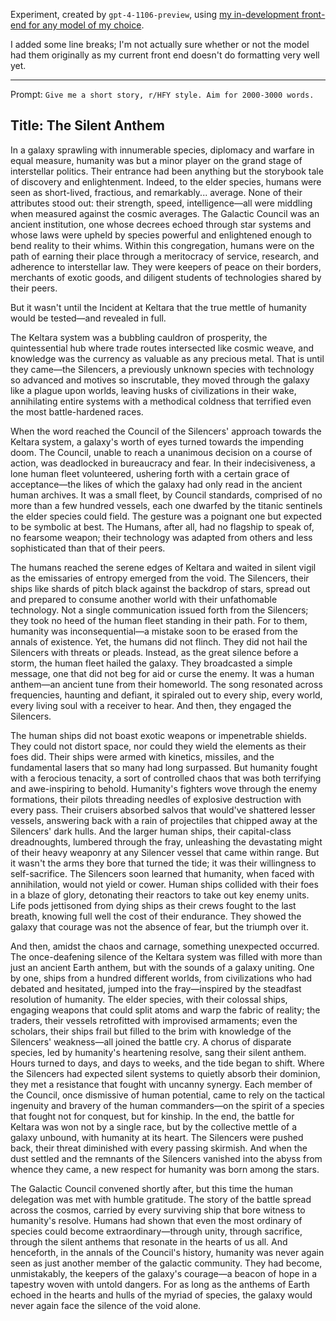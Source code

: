 Experiment, created by `gpt-4-1106-preview‎`, using [my in-development front-end for any model of my choice](https://github.com/BenWheatley/YetAnotherChatUI).

I added some line breaks; I'm not actually sure whether or not the model had them originally as my current front end doesn't do formatting very well yet.

---

Prompt: `Give me a short story, r/HFY style. Aim for 2000-3000 words.`

Title: The Silent Anthem
---

In a galaxy sprawling with innumerable species, diplomacy and warfare in equal measure, humanity was but a minor player on the grand stage of interstellar politics. Their entrance had been anything but the storybook tale of discovery and enlightenment. Indeed, to the elder species, humans were seen as short-lived, fractious, and remarkably... average. None of their attributes stood out: their strength, speed, intelligence—all were middling when measured against the cosmic averages. The Galactic Council was an ancient institution, one whose decrees echoed through star systems and whose laws were upheld by species powerful and enlightened enough to bend reality to their whims. Within this congregation, humans were on the path of earning their place through a meritocracy of service, research, and adherence to interstellar law. They were keepers of peace on their borders, merchants of exotic goods, and diligent students of technologies shared by their peers.

But it wasn't until the Incident at Keltara that the true mettle of humanity would be tested—and revealed in full.

The Keltara system was a bubbling cauldron of prosperity, the quintessential hub where trade routes intersected like cosmic weave, and knowledge was the currency as valuable as any precious metal. That is until they came—the Silencers, a previously unknown species with technology so advanced and motives so inscrutable, they moved through the galaxy like a plague upon worlds, leaving husks of civilizations in their wake, annihilating entire systems with a methodical coldness that terrified even the most battle-hardened races.

When the word reached the Council of the Silencers' approach towards the Keltara system, a galaxy's worth of eyes turned towards the impending doom. The Council, unable to reach a unanimous decision on a course of action, was deadlocked in bureaucracy and fear. In their indecisiveness, a lone human fleet volunteered, ushering forth with a certain grace of acceptance—the likes of which the galaxy had only read in the ancient human archives. It was a small fleet, by Council standards, comprised of no more than a few hundred vessels, each one dwarfed by the titanic sentinels the elder species could field. The gesture was a poignant one but expected to be symbolic at best. The Humans, after all, had no flagship to speak of, no fearsome weapon; their technology was adapted from others and less sophisticated than that of their peers.

The humans reached the serene edges of Keltara and waited in silent vigil as the emissaries of entropy emerged from the void. The Silencers, their ships like shards of pitch black against the backdrop of stars, spread out and prepared to consume another world with their unfathomable technology. Not a single communication issued forth from the Silencers; they took no heed of the human fleet standing in their path. For to them, humanity was inconsequential—a mistake soon to be erased from the annals of existence. Yet, the humans did not flinch. They did not hail the Silencers with threats or pleads. Instead, as the great silence before a storm, the human fleet hailed the galaxy. They broadcasted a simple message, one that did not beg for aid or curse the enemy. It was a human anthem—an ancient tune from their homeworld. The song resonated across frequencies, haunting and defiant, it spiraled out to every ship, every world, every living soul with a receiver to hear. And then, they engaged the Silencers.

The human ships did not boast exotic weapons or impenetrable shields. They could not distort space, nor could they wield the elements as their foes did. Their ships were armed with kinetics, missiles, and the fundamental lasers that so many had long surpassed. But humanity fought with a ferocious tenacity, a sort of controlled chaos that was both terrifying and awe-inspiring to behold. Humanity's fighters wove through the enemy formations, their pilots threading needles of explosive destruction with every pass. Their cruisers absorbed salvos that would've shattered lesser vessels, answering back with a rain of projectiles that chipped away at the Silencers' dark hulls. And the larger human ships, their capital-class dreadnoughts, lumbered through the fray, unleashing the devastating might of their heavy weaponry at any Silencer vessel that came within range. But it wasn't the arms they bore that turned the tide; it was their willingness to self-sacrifice. The Silencers soon learned that humanity, when faced with annihilation, would not yield or cower. Human ships collided with their foes in a blaze of glory, detonating their reactors to take out key enemy units. Life pods jettisoned from dying ships as their crews fought to the last breath, knowing full well the cost of their endurance. They showed the galaxy that courage was not the absence of fear, but the triumph over it.

And then, amidst the chaos and carnage, something unexpected occurred. The once-deafening silence of the Keltara system was filled with more than just an ancient Earth anthem, but with the sounds of a galaxy uniting. One by one, ships from a hundred different worlds, from civilizations who had debated and hesitated, jumped into the fray—inspired by the steadfast resolution of humanity. The elder species, with their colossal ships, engaging weapons that could split atoms and warp the fabric of reality; the traders, their vessels retrofitted with improvised armaments; even the scholars, their ships frail but filled to the brim with knowledge of the Silencers' weakness—all joined the battle cry. A chorus of disparate species, led by humanity's heartening resolve, sang their silent anthem. Hours turned to days, and days to weeks, and the tide began to shift. Where the Silencers had expected silent systems to quietly absorb their dominion, they met a resistance that fought with uncanny synergy. Each member of the Council, once dismissive of human potential, came to rely on the tactical ingenuity and bravery of the human commanders—on the spirit of a species that fought not for conquest, but for kinship. In the end, the battle for Keltara was won not by a single race, but by the collective mettle of a galaxy unbound, with humanity at its heart. The Silencers were pushed back, their threat diminished with every passing skirmish. And when the dust settled and the remnants of the Silencers vanished into the abyss from whence they came, a new respect for humanity was born among the stars.

The Galactic Council convened shortly after, but this time the human delegation was met with humble gratitude. The story of the battle spread across the cosmos, carried by every surviving ship that bore witness to humanity's resolve. Humans had shown that even the most ordinary of species could become extraordinary—through unity, through sacrifice, through the silent anthems that resonate in the hearts of us all. And henceforth, in the annals of the Council's history, humanity was never again seen as just another member of the galactic community. They had become, unmistakably, the keepers of the galaxy's courage—a beacon of hope in a tapestry woven with untold dangers. For as long as the anthems of Earth echoed in the hearts and hulls of the myriad of species, the galaxy would never again face the silence of the void alone.
